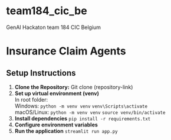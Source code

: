# team184_cic_be
GenAI Hackaton  team 184 CIC Belgium

# Insurance Claim Agents 

## Setup Instructions

1. **Clone the Repository:**
Git clone (repository-link)
2. **Set up virtual environment (venv)**
<br>In root folder:
<br>Windows:
`python -m venv venv`
`venv\Scripts\activate`
<br>macOS/Linux:
`python -m venv venv`
`source venv/bin/activate`
4. **Install dependencies**
`pip install -r requirements.txt`
5. **Configure environment variables**
6.  **Run the application**
`streamlit run app.py`


